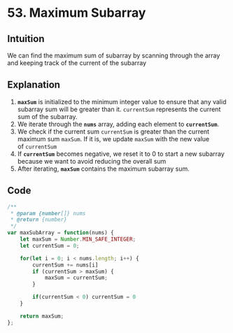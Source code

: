 # 53. Maximum Subarray

## ****Intuition****

We can find the maximum sum of subarray by scanning through the array and keeping track of the current of the subarray

## Explanation

1. **`maxSum`** is initialized to the minimum integer value to ensure that any valid subarray sum will be greater than it. `currentSum` represents the current sum of the subarray.
2. We iterate through the **`nums`** array, adding each element to **`currentSum`**.
3. We check if the current sum `currentSum` is greater than the current maximum sum `maxSum`. If it is, we update `maxSum` with the new value of `currentSum`
4. If **`currentSum`** becomes negative, we reset it to 0 to start a new subarray because we want to avoid reducing the overall sum
5. After iterating, **`maxSum`** contains the maximum subarray sum.

## Code 
```Javascript
/**
 * @param {number[]} nums
 * @return {number}
 */
var maxSubArray = function(nums) {
    let maxSum = Number.MIN_SAFE_INTEGER;
    let currentSum = 0;

    for(let i = 0; i < nums.length; i++) {
        currentSum += nums[i]
        if (currentSum > maxSum) {
            maxSum = currentSum;
        }

        if(currentSum < 0) currentSum = 0        
    }

    return maxSum;
};
```
